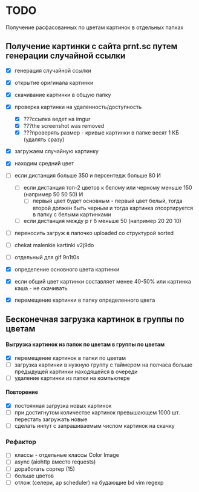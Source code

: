 # TODO
Получение расфасованных по цветам картинок в отдельных папках

## Получение картинки с сайта prnt.sc путем генерации случайной ссылки

- [x] генерация случайной ссылки
- [x] открытие оригинала картинки
- [x] скачивание картинки в общую папку
- [x] проверка картинки на удаленность/доступность
    - [x] ???ссылка ведет на imgur
    - [x] ???the screenshot was removed
    - [x] ???проверять размер - кривые картинки в папке весят 1 КБ (удалять сразу)
- [x] загружаем случайную картинку
- [x] находим средний цвет
- [ ] если дистанция больше 350 и персентедж больше 80 И
    - [ ] если дистанция топ-2 цветов к белому или черному меньше 150 (например 50 50 50) И
        - [ ] первый цвет будет основным - первый цвет белый, тогда второй должен быть черным и тогда картинка отсортируется в папку с белыми картинками
    - [ ] если дистанция между р г б меньше 50 (например 20 20 10)
- [ ] переносить загруж в папочко uploaded со структурой sorted
- [ ] chekat malenkie kartinki v2j9do

- [ ] отдельный для gif 9n1t0s
- [x] определение основного цвета картинки
- [x] если общий цвет картинки составляет менее 40-50% или картинка каша - не скачивать
- [x] перемещение картинки в папку определенного цвета

## Бесконечная загрузка картинок в группы по цветам

#### Выгрузка картинок из папок по цветам в группы по цветам
- [x] перемещение картинок в папки по цветам
- [ ] загрузка картинки в нужную группу с таймером на полчаса больше предыдущей картинки находящейся в очереди
- [ ] удаление картинки из папки на компьютере

#### Повторение

- [x] постоянная загрузка новых картинок
- [ ] при достигнутом количестве картинок превышающем 1000 шт. перестать загружать новые
- [ ] сделать инпут с запрашиваемым числом картинок на скачку

### Рефактор

- [ ] классы - отдельные классы Color Image
- [ ] async (aiohttp вместо requests)
- [ ] доработать сортер (15)
- [ ] больше цветов
- [ ] отлож (селери, ap scheduler)
на будающие bd vim regexp
